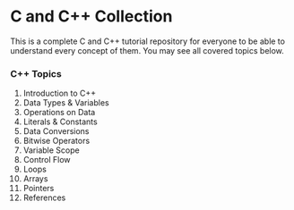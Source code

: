 # C and C++ Collection
This is a complete C and C++ tutorial repository for everyone to be able to understand every concept of them. You may see all covered topics below.

<h3>C++ Topics</h3>
<ol>
  <li>Introduction to C++</li>
  <li>Data Types & Variables</li>
  <li>Operations on Data</li>
  <li>Literals & Constants</li>
  <li>Data Conversions</li>
  <li>Bitwise Operators</li>
  <li>Variable Scope</li>
  <li>Control Flow</li>
  <li>Loops</li>
  <li>Arrays</li>
  <li>Pointers</li>
  <li>References</li>
</ol>

